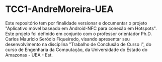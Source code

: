 TCC1-AndreMoreira-UEA
=====================

Este repositório tem por finalidade versionar e documentar o projeto "Aplicativo móvel baseado em Android-NFC para conexão em Hotspots". Este projeto foi definido em conjunto com o professor orientador Ph.D. Carlos Maurício Seródio Fiqueiredo,  visando apresentar seu desenvolvimento na disciplina "Trabalho de Conclusão de Curso I", do curso de Engenharia da Computação, da Universidade do Estado do Amazonas - UEA - Est. 
